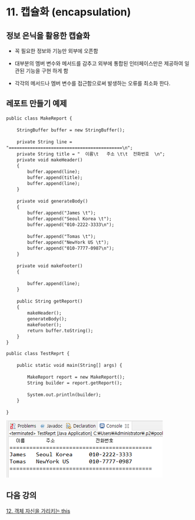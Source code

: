 # 11. 캡슐화 (encapsulation)

## 정보 은닉을 활용한 캡슐화

- 꼭 필요한 정보와 기능만 외부에 오픈함

- 대부분의 멤버 변수와 메서드를 감추고 외부에 통합된 인터페이스만은 제공하여 일관된 기능을 구현 하게 함

- 각각의 메서드나 멤버 변수를 접근함으로써 발생하는 오류를 최소화 한다.

## 레포트 만들기 예제

```
public class MakeReport {

	StringBuffer buffer = new StringBuffer();
	
	private String line = "===========================================\n";
	private String title = "  이름\t   주소 \t\t  전화번호  \n";
	private void makeHeader()
	{
		buffer.append(line);
		buffer.append(title);
		buffer.append(line);
	}
	
	private void generateBody()
	{
		buffer.append("James \t");
		buffer.append("Seoul Korea \t");
		buffer.append("010-2222-3333\n");
		
		buffer.append("Tomas \t");
		buffer.append("NewYork US \t");
		buffer.append("010-7777-0987\n");
	}
	
	private void makeFooter()
	{
		
		buffer.append(line);
	}
	
	public String getReport()
	{
		makeHeader();
		generateBody();
		makeFooter();
		return buffer.toString();
	}
}
```

```
public class TestReprt {

	public static void main(String[] args) {

		MakeReport report = new MakeReport();
		String builder = report.getReport();
		
		System.out.println(builder);
	}

}
```
![report](./img/report.PNG)

## 다음 강의
[12. 객체 자신을 가리키는 this](https://gitlab.com/easyspubjava/javacoursework/-/blob/master/Chapter2/2-12/README.md)